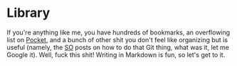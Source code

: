 # Library
If you're anything like me, you have hundreds of bookmarks, an overflowing list on [Pocket](http://getpocket.com/), and a bunch of other shit you don't feel like organizing but is useful (namely, the [SO](http://stackoverflow.com/) posts on how to do that Git thing, what was it, let me Google it). Well, fuck this shit! Writing in Markdown is fun, so let's get to it.



